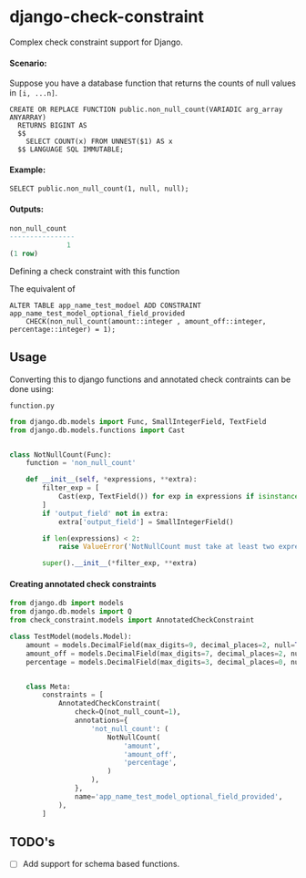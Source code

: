 # django-check-constraint
Complex check constraint support for Django.


#### Scenario:

Suppose you have a database function that returns the counts of null values in `[i, ...n]`.

```postgresql
CREATE OR REPLACE FUNCTION public.non_null_count(VARIADIC arg_array ANYARRAY)
  RETURNS BIGINT AS
  $$
    SELECT COUNT(x) FROM UNNEST($1) AS x
  $$ LANGUAGE SQL IMMUTABLE;

```

#### Example:
```postgresql
SELECT public.non_null_count(1, null, null);
```

#### Outputs:

```sql
non_null_count
----------------
              1
(1 row)
```

Defining a check constraint with this function

The equivalent of

```postgresql
ALTER TABLE app_name_test_modoel ADD CONSTRAINT app_name_test_model_optional_field_provided
    CHECK(non_null_count(amount::integer , amount_off::integer, percentage::integer) = 1);
```

## Usage

Converting this to django functions and annotated check contraints can be done using:

`function.py`

```python
from django.db.models import Func, SmallIntegerField, TextField
from django.db.models.functions import Cast


class NotNullCount(Func):
    function = 'non_null_count'

    def __init__(self, *expressions, **extra):
        filter_exp = [
            Cast(exp, TextField()) for exp in expressions if isinstance(exp, str)
        ]
        if 'output_field' not in extra:
            extra['output_field'] = SmallIntegerField()

        if len(expressions) < 2:
            raise ValueError('NotNullCount must take at least two expressions')

        super().__init__(*filter_exp, **extra)
```



#### Creating annotated check constraints


```python
from django.db import models
from django.db.models import Q
from check_constraint.models import AnnotatedCheckConstraint

class TestModel(models.Model):
    amount = models.DecimalField(max_digits=9, decimal_places=2, null=True, blank=True)
    amount_off = models.DecimalField(max_digits=7, decimal_places=2, null=True, blank=True)
    percentage = models.DecimalField(max_digits=3, decimal_places=0, null=True, blank=True)


    class Meta:
        constraints = [
            AnnotatedCheckConstraint(
                check=Q(not_null_count=1),
                annotations={
                    'not_null_count': (
                        NotNullCount(
                            'amount',
                            'amount_off',
                            'percentage',
                        )
                    ),
                },
                name='app_name_test_model_optional_field_provided',
            ),
        ]

```


TODO's
------

- [ ] Add support for schema based functions.
